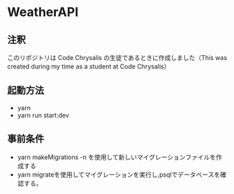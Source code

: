 # WeatherAPI

## 注釈

このリポジトリは Code Chrysalis の生徒であるときに作成しました（This was created during my time as a student at Code Chrysalis）

## 起動方法
* yarn
* yarn run start:dev

## 事前条件
* yarn makeMigrations -n <MigrationName>を使用して新しいマイグレーションファイルを作成する
* yarn migrateを使用してマイグレーションを実行し,psqlでデータベースを確認する。



